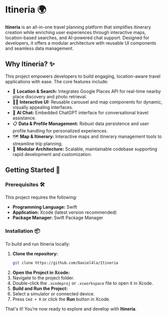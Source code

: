 # Itineria 🌍

**Itineria** is an all-in-one travel planning platform that simplifies itinerary creation while enriching user experiences through interactive maps, location-based searches, and AI-powered chat support. Designed for developers, it offers a modular architecture with reusable UI components and seamless data management.

## Why Itineria? ✨

This project empowers developers to build engaging, location-aware travel applications with ease. The core features include:
- 🧭 **Location & Search:** Integrates Google Places API for real-time nearby place discovery and photo retrieval.
- 🧑‍💻 **Interactive UI:** Reusable carousel and map components for dynamic, visually appealing interfaces.
- 🤖 **AI Chat:** Embedded ChatGPT interface for conversational travel assistance.
- 📋 **Data & Profile Management:** Robust data persistence and user profile handling for personalized experiences.
- 🗺️ **Map & Itinerary:** Interactive maps and itinerary management tools to streamline trip planning.
- 🧩 **Modular Architecture:** Scalable, maintainable codebase supporting rapid development and customization.

## Getting Started 🚀

### Prerequisites 🛠️

This project requires the following:
- **Programming Language:** Swift
- **Application:** Xcode (latest version recommended)
- **Package Manager:** Swift Package Manager

### Installation 📦

To build and run Itineria locally:

1. **Clone the repository:**
   ```bash
   git clone https://github.com/Daniel4la/Itineria
2. **Open the Project in Xcode:**
3. Navigate to the project folder.
4. Double-click the `.xcodeproj` or `.xcworkspace` file to open it in Xcode.
5. **Build and Run the Project:**
6. Select a simulator or connected device.
7. Press `Cmd + R` or click the **Run** button in Xcode.

That's it! You’re now ready to explore and develop with **Itineria**.

